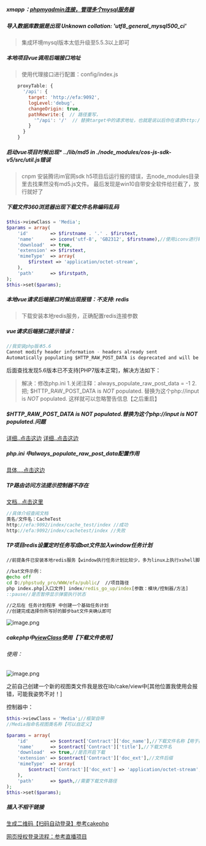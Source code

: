 ##### xmapp：[phpmyadmin连接，管理多个mysql服务器](http://blog.51yip.com/mysql/1250.html)

##### 导入数据库数据是出现 Unknown collation: 'utf8_general_mysql500_ci'

> 集成环境mysql版本太低升级至5.5.3以上即可

##### 本地项目vue调用后端接口地址

> 使用代理接口进行配置：config/index.js

```js
    proxyTable: {
      '/api': {
        target: 'http://efa:9092',
        logLevel:'debug',
        changeOrigin: true,
        pathRewrite:{  // 路径重写，
          '^/api': '/'  // 替换target中的请求地址，也就是说以后你在请求http://api.jisuapi.com/XXXXX这个地址的时候直接写成/api即可。
        }
      }
    }
```

##### 启动vue项目时候出现* ../lib/md5 in ./node_modules/cos-js-sdk-v5/src/util.js错误

> cnpm 安装腾讯im官网sdk h5项目后运行报的错误，去node_modules目录里去找果然没有md5.js文件。
> 最后发现是win10自带安全软件给拦截了，放行就好了

##### 下载文件360浏览器出现下载文件名称编码乱码

```php
$this->viewClass = 'Media';
$params = array(
    'id'        => $firstname . '.' . $firstext,
    'name'      => iconv('utf-8', 'GB2312', $firstname),//使用iconv进行转换这边使用的是GB2312
    'download'  => true,
    'extension' => $firstext,
    'mimeType'  => array(
        $firstext => 'application/octet-stream',
    ),
    'path'      => $firstpath,
);
$this->set($params);
```

##### 本地vue请求后端接口时候出现报错：不支持: redis

> 下载安装本地redis服务，正确配置redis连接参数

##### vue请求后端接口提示错误：

```js
//我安装php版本5.6
Cannot modify header information - headers already sent
Automatically populating $HTTP_RAW_POST_DATA is deprecated and will be removed in a future version. To avoid this warning set 'always_populate_raw_post_data' to '-1' in php.ini and use the php://input stream instead. in Unknown on line 0
```

后面查找发现5.6版本已不支持[PHP7版本正常]，解决方法如下：

> 解决：修改php.ini
> 1.关闭注释：always_populate_raw_post_data = -1
> 2.把; $HTTP_RAW_POST_DATA is *NOT* populated.
> 替换为这个php://input is *NOT* populated.
> 这样就可以忽略警告信息【之后重启】

##### $HTTP_RAW_POST_DATA is *NOT* populated.替换为这个php://input is *NOT* populated.问题

[详细..点击这边](https://segmentfault.com/q/1010000002766116)
[详细..点击这边](http://www.cnblogs.com/xwblog/archive/2011/12/23/2299672.html)

##### php.ini 中always_populate_raw_post_data配置作用

[具体....点击这边](https://www.oschina.net/question/2834419_2245668)

##### TP路由访问方法提示控制器不存在

[文档...点击这里](https://blog.csdn.net/qq_37138818/article/details/90511886)

```php
//具体介绍查阅文档
类名/文件名：CacheTest
http://efa:9092/index/cache_test/index //成功
http://efa:9092/index/cachetest/index //失败
```

##### TP项目redis设置定时任务写成bat文件加入window任务计划

```bat
//前提条件已安装本地redis服务【window执行任务计划比较少，多为linux上执行xshell脚步】

//bat文件示例：
@echo off
cd D:/phpstudy_pro/WWW/efa/public/  //项目路径
php index.php[入口文件] index/redis_go_up/index[参数：模块/控制器/方法]
::pause//是否暂停显示弹窗执行状态

//之后在 任务计划程序 中创建一个基础任务计划
//创建完成选择你所写好的脚步bat文件夹确认即可
```

![image.png](https://i.loli.net/2020/03/19/tLPRHFWQuO1DGon.png)

##### cakephp中[viewClass](https://book.cakephp.org/2/zh/views.html)使用【下载文件使用】

###### 使用：

![image.png](https://i.loli.net/2020/03/19/Bar6uSTieUG3tVj.png)

之前自己创建一个新的视图类文件我是放在lib/cake/view中[其他位置我使用会报错，可能我姿势不对！]

控制器中：

```php
$this->viewClass = 'Media';//框架自带
//Media指命名视图类名称【可以自定义】

$params = array(
    'id'        => $contract['Contract']['doc_name'],//下载文件名称【用于拼接路径】
    'name'      => $contract['Contract']['title'],//下载文件名
    'download'  => true,//是否开启下载
    'extension' => $contract['Contract']['doc_ext'],//文件后缀
    'mimeType'  => array(
        $contract['Contract']['doc_ext'] => 'application/octet-stream',//接受文件格式
    ),
    'path'      => $path,//需要下载文件路径
);
$this->set($params);
```

##### 插入不相干链接

[生成二维码【扫码自动登录】参考cakephp](https://developers.weixin.qq.com/doc/offiaccount/Account_Management/Generating_a_Parametric_QR_Code.html)

[网页授权登录流程：参考直播项目](https://developers.weixin.qq.com/doc/offiaccount/OA_Web_Apps/Wechat_webpage_authorization.html)

